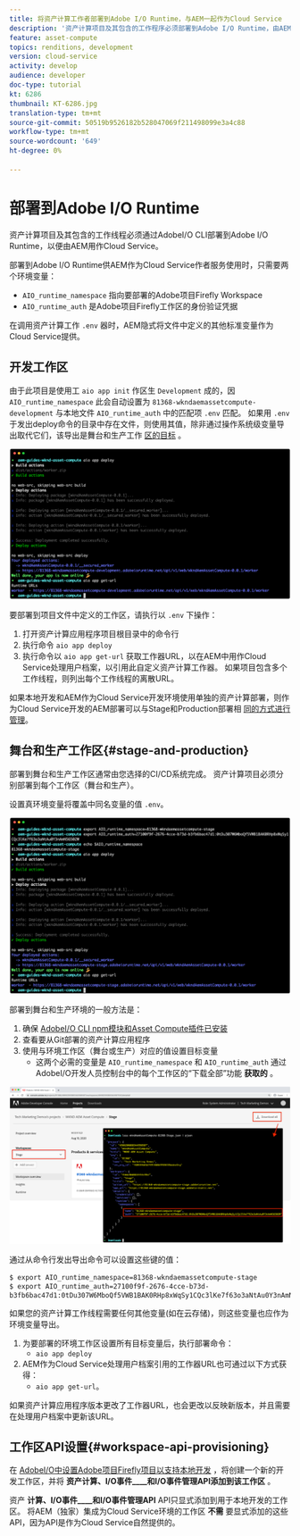 ```yaml
---
title: 将资产计算工作者部署到Adobe I/O Runtime，与AEM一起作为Cloud Service
description: '资产计算项目及其包含的工作程序必须部署到Adobe I/O Runtime，由AEM作为Cloud Service使用。 '
feature: asset-compute
topics: renditions, development
version: cloud-service
activity: develop
audience: developer
doc-type: tutorial
kt: 6286
thumbnail: KT-6286.jpg
translation-type: tm+mt
source-git-commit: 50519b9526182b528047069f211498099e3a4c88
workflow-type: tm+mt
source-wordcount: '649'
ht-degree: 0%

---
```



# 部署到Adobe I/O Runtime

资产计算项目及其包含的工作线程必须通过AdobeI/O CLI部署到Adobe I/O Runtime，以便由AEM用作Cloud Service。

部署到Adobe I/O Runtime供AEM作为Cloud Service作者服务使用时，只需要两个环境变量：

+ `AIO_runtime_namespace` 指向要部署的Adobe项目Firefly Workspace
+ `AIO_runtime_auth` 是Adobe项目Firefly工作区的身份验证凭据

在调用资产计算工作 `.env` 器时，AEM隐式将文件中定义的其他标准变量作为Cloud Service提供。

## 开发工作区

由于此项目是使用工 `aio app init` 作区生 `Development` 成的，因 `AIO_runtime_namespace` 此会自动设置为 `81368-wkndaemassetcompute-development` 与本地文件 `AIO_runtime_auth` 中的匹配项 `.env` 匹配。  如果用 `.env` 于发出deploy命令的目录中存在文件，则使用其值，除非通过操作系统级变量导出取代它们，该导出是舞台和生产工作 [区的目标](#stage-and-production) 。

![使用。env变量部署aio应用程序](./assets/runtime/development__aio.png)

要部署到项目文件中定义的工作区，请执行以 `.env` 下操作：

1. 打开资产计算应用程序项目根目录中的命令行
1. 执行命令 `aio app deploy`
1. 执行命令以 `aio app get-url` 获取工作器URL，以在AEM中用作Cloud Service处理用户档案，以引用此自定义资产计算工作器。 如果项目包含多个工作线程，则列出每个工作线程的离散URL。

如果本地开发和AEM作为Cloud Service开发环境使用单独的资产计算部署，则作为Cloud Service开发的AEM部署可以与Stage和Production部署相 [同的方式进行管理](#stage-and-production)。

## 舞台和生产工作区{#stage-and-production}

部署到舞台和生产工作区通常由您选择的CI/CD系统完成。 资产计算项目必须分别部署到每个工作区（舞台和生产）。

设置真环境变量将覆盖中同名变量的值 `.env`。

![使用导出变量部署aio应用程序](./assets/runtime/stage__export-and-aio.png)

部署到舞台和生产环境的一般方法是：

1. 确保 [AdobeI/O CLI npm模块和Asset Compute插件已安装](../set-up/development-environment.md#aio)
1. 查看要从Git部署的资产计算应用程序
1. 使用与环境工作区（舞台或生产）对应的值设置目标变量
   + 这两个必需的变量是 `AIO_runtime_namespace` 和 `AIO_runtime_auth` 通过AdobeI/O开发人员控制台中的每个工作区的“下载全部”功能 __获取的__ 。

![Adobe开发人员控制台- AIO运行时命名空间和身份验证](./assets/runtime/stage-auth-namespace.png)

通过从命令行发出导出命令可以设置这些键的值：

```
$ export AIO_runtime_namespace=81368-wkndaemassetcompute-stage
$ export AIO_runtime_auth=27100f9f-2676-4cce-b73d-b3fb6bac47d1:0tDu307W6MboQf5VWB1BAK0RHp8xWqSy1CQc3lKe7f63o3aNtAu0Y3nAmN56502W
```

如果您的资产计算工作线程需要任何其他变量(如在云存储)，则这些变量也应作为环境变量导出。

1. 为要部署的环境工作区设置所有目标变量后，执行部署命令：
   + `aio app deploy`
1. AEM作为Cloud Service处理用户档案引用的工作器URL也可通过以下方式获得：
   + `aio app get-url`。

如果资产计算应用程序版本更改了工作器URL，也会更改以反映新版本，并且需要在处理用户档案中更新该URL。

## 工作区API设置{#workspace-api-provisioning}

在 [AdobeI/O中设置Adobe项目Firefly项目以支持本地开发](../set-up/firefly.md) ，将创建一个新的开发工作区，并将 __资产计算、I/O事件____和I/O事件管理API添加到该工作区__ 。

资产 __计算、I/O事件____和I/O事件管理API__ API只显式添加到用于本地开发的工作区。 将AEM（独家）集成为Cloud Service环境的工作区 __不需__ 要显式添加的这些API，因为API是作为Cloud Service自然提供的。
